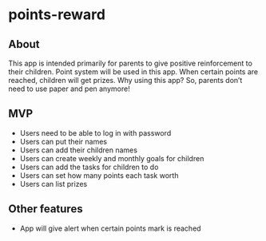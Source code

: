# points-reward

## About
This app is intended primarily for parents to give positive reinforcement to their children. Point system will be used in this app. When certain points are reached, children will get prizes. Why using this app? So, parents don’t need to use paper and pen anymore!

## MVP
-	Users need to be able to log in with password
-	Users can put their names
-	Users can add their children names
-	Users can create weekly and monthly goals for children
-	Users can add the tasks for children to do
-	Users can set how many points each task worth
-	Users can list prizes

## Other features
-	App will give alert when certain points mark is reached
